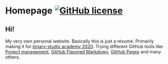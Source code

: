 # Homepage [![GitHub license](https://img.shields.io/badge/license-MIT-blue.svg)](https://github.com/dissolvent/homepage/blob/develop/LICENSE)

## Hi!

My very own personal website. Basically this is just a résumé. 
Primarily making it for [binary-studio academy 2020](https://academy.binary-studio.com/en). 
Trying different GitHub tools like [Project management](https://github.com/features/project-management/), [GitHub Flavored Markdown](https://guides.github.com/features/mastering-markdown/), [GitHub Pages](https://pages.github.com) and many others.
